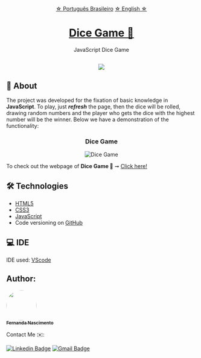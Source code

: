  <p align="center">
    <a href="https://github.com/Fernanda1701/dice-game/blob/main/README.md">☆ Português Brasileiro</a>
    <a href="https://github.com/Fernanda1701/dice-game/blob/main/README.eng.md">☆ English ☆</a> 
</p>


<h1 align="center">
    <a href="https://fernanda1701.github.io/dice-game/">Dice Game 🎲</a>
</h1>
<p align="center">JavaScript Dice Game</p>

<h2 align="center">
<img src="https://img.shields.io/static/v1?label=Status:&message=Complete ✅&color=32CD32&style=for-the-badge&logo=ghost"/>
</h2>


## 💎 About

The project was developed for the fixation of basic knowledge in <b>JavaScript</b>. To play, just <b><i>refresh</b></i> the page, then the dice will be rolled, 
drawing random numbers and the player who gets the dice with the highest number will be the winner. 
Below we have a demonstration of the functionality:

<h3 align="center">Dice Game</h3>

<p align="center">
  <img alt="Dice Game" title="dice-game" src="./README/dice-game.gif" />
</p>


<p>To check out the webpage of <b>Dice Game 🎲</b> ➞ <a href="https://fernanda1701.github.io/dice-game/">Click here!</a></p>

## 🛠 Technologies
 
- [HTML5](https://developer.mozilla.org/en-US/docs/Glossary/HTML5)
- [CSS3](https://devdocs.io/css/)
- [JavaScript](https://developer.mozilla.org/pt-BR/docs/Web/JavaScript)
- Code versioning on [GitHub](https://github.com/)

## 💻 IDE

IDE used: [VScode](https://code.visualstudio.com/)

## Author:

<a href="https://github.com/Fernanda1701">
 <img style="border-radius: 50%;" src="https://avatars.githubusercontent.com/Fernanda1701" width="80px;" alt=""/>
 <br />
 <sub><b>Fernanda Nascimento</b></sub></a> <a href="https://github.com/Fernanda1701"></a>

Contact Me ✉️:

[![Linkedin Badge](https://img.shields.io/badge/-Fernanda-blue??style=plastic&logo=Linkedin&logoColor=white&link=https://www.linkedin.com/in/fnasci/)](https://www.linkedin.com/in/fnasci/)
[![Gmail Badge](https://img.shields.io/badge/-fnasci.1701@gmail.com-c14438?style=plastic&logo=Gmail&logoColor=white&link=mailto:fnasci.1701@gmail.com)](mailto:fnasci.1701@gmail.com)

